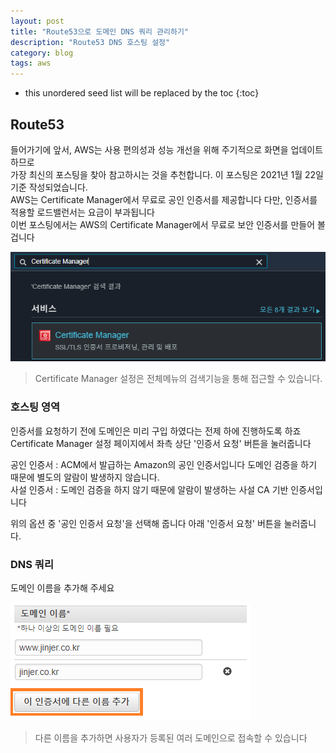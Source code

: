 ```yaml
---
layout: post
title: "Route53으로 도메인 DNS 쿼리 관리하기"
description: "Route53 DNS 호스팅 설정"
category: blog
tags: aws
---
```


<!--more-->

* this unordered seed list will be replaced by the toc
{:toc}

## Route53

들어가기에 앞서, AWS는 사용 편의성과 성능 개선을 위해 주기적으로 화면을 업데이트 하므로    
가장 최신의 포스팅을 찾아 참고하시는 것을 추천합니다. 이 포스팅은 2021년 1월 22일 기준 작성되었습니다.  
AWS는 Certificate Manager에서 무료로 공인 인증서를 제공합니다 다만, 인증서를 적용할 로드밸런서는 요금이 부과됩니다  
이번 포스팅에서는 AWS의 Certificate Manager에서 무료로 보안 인증서를 만들어 볼 겁니다       

![Menu](/assets/img/2021-01-22/menu.png)

> Certificate Manager 설정은 전체메뉴의 검색기능을 통해 접근할 수 있습니다.

### 호스팅 영역

인증서를 요청하기 전에 도메인은 미리 구입 하였다는 전제 하에 진행하도록 하죠     
Certificate Manager 설정 페이지에서 좌측 상단 '인증서 요청' 버튼을 눌러줍니다 

공인 인증서 : ACM에서 발급하는 Amazon의 공인 인증서입니다 도메인 검증을 하기 때문에 별도의 알람이 발생하지 않습니다.  
사설 인증서 : 도메인 검증을 하지 않기 때문에 알람이 발생하는 사설 CA 기반 인증서입니다

위의 옵션 중 '공인 인증서 요청'을 선택해 줍니다 아래 '인증서 요청' 버튼을 눌러줍니다.

### DNS 쿼리

도메인 이름을 추가해 주세요 

![Domain](/assets/img/2021-01-22/domain.png)

> 다른 이름을 추가하면 사용자가 등록된 여러 도메인으로 접속할 수 있습니다

  




